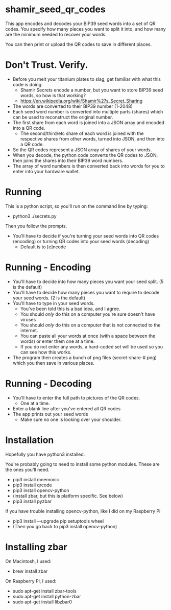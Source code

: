 # shamir_seed_qr_codes

This app encodes and decodes your BIP39 seed words into a set of QR codes.
You specify how many pieces you want to split it into, and how many are the minimum needed to recover your words.

You can then print or upload the QR codes to save in different places.

# Don't Trust. Verify.
* Before you melt your titanium plates to slag, get familiar with what this code is doing.
  * Shamir Secrets encode a number, but you want to store BIP39 seed words, so how is that working?
  * https://en.wikipedia.org/wiki/Shamir%27s_Secret_Sharing
* The words are converted to their BIP39 number (1-2048)
* Each seed word number is converted into multiple parts (shares) which can be used to reconstruct the original number.
* The first share from each word is joined into a JSON array and encoded into a QR code.
  * The second/third/etc share of each word is joined with the respective shares from other words, turned into JSON, and then into a QR code.
* So the QR codes represent a JSON array of shares of your words.
* When you decode, the python code converts the QR codes to JSON, then joins the shares into their BIP39 word numbers.
* The array of word numbers is then converted back into words for you to enter into your hardware wallet.

# Running

This is a python script, so you'll run on the command line by typing:
* python3 ./secrets.py

Then you follow the prompts.
* You'll have to decide if you're turning your seed words into QR codes (encoding) or turning QR codes into your seed words (decoding)
  * Default is to [e]ncode

# Running - Encoding
* You'll have to decide into how many pieces you want your seed split. (5 is the default)
* You'll have to decide how many pieces you want to require to decode your seed words. (2 is the default)
* You'll have to type in your seed words.
  * You've been told this is a bad idea, and I agree.
  * You should *only* do this on a computer you're sure doesn't have viruses
  * You should *only* do this on a computer that is not connected to the internet.
  * You can paste all your words at once (with a space between the words) or enter them one at a time.
  * If you do not enter any words, a hard-coded set will be used so you can see how this works.
* The program then creates a bunch of png files (secret-share-#.png) which you then save in various places.

# Running - Decoding
* You'll have to enter the full path to pictures of the QR codes.
  * One at a time.
* Enter a blank line after you've entered all QR codes
* The app prints out your seed words
  * Make sure no one is looking over your shoulder.

# Installation

Hopefully you have python3 installed.

You're probably going to need to install some python modules. These are the ones you'll need.
* pip3 install mnemonic
* pip3 install qrcode
* pip3 install opencv-python
* (install zbar, but this is platform specific. See below)
* pip3 install pyzbar

If you have trouble installing opencv-python, like I did on my Raspberry Pi
* pip3 install --upgrade pip setuptools wheel
* (Then you go back to pip3 install opencv-python)

# Installing zbar
On Macintosh, I used:
* brew install zbar

On Raspberry Pi, I used:
* sudo apt-get install zbar-tools
* sudo apt-get install python-zbar
* sudo apt-get install libzbar0
